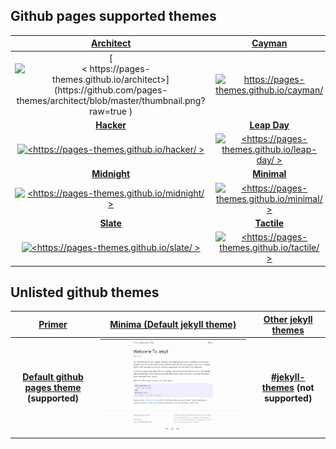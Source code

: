 ##  Github pages supported themes

 [ Architect](https://pages-themes.github.io/architect/) |  [Cayman]( https://pages-themes.github.io/cayman/) | [Dinky]( https://pages-themes.github.io/dinky/)  
:--: | :--: | :--:  
[![< https://pages-themes.github.io/architect>](https://github.com/pages-themes/architect/blob/master/thumbnail.png?raw=true )](https://pages-themes.github.io/architect ) | [![<https://pages-themes.github.io/cayman/>](https://raw.githubusercontent.com/pages-themes/cayman/master/thumbnail.png)](https://pages-themes.github.io/cayman/) | [![<https://pages-themes.github.io/dinky/ >]( https://github.com/pages-themes/dinky/blob/master/thumbnail.png?raw=true)](https://pages-themes.github.io/dinky/ )  
**[Hacker]( https://pages-themes.github.io/hacker/)** |  **[Leap Day](https://pages-themes.github.io/leap-day/  )**  | [**Merlot**]( https://pages-themes.github.io/merlot/)  
[![<https://pages-themes.github.io/hacker/ >](https://github.com/pages-themes/hacker/blob/master/thumbnail.png?raw=true )](https://pages-themes.github.io/hacker/ ) | [![<https://pages-themes.github.io/leap-day/ >](https://raw.githubusercontent.com/pages-themes/leap-day/master/thumbnail.png )](https://pages-themes.github.io/leap-day/  ) |  [![<https://pages-themes.github.io/merlot/ >]( https://raw.githubusercontent.com/pages-themes/merlot/master/thumbnail.png)](https://pages-themes.github.io/merlot/ )  
 **[Midnight]( https://pages-themes.github.io/midnight/)** | **[Minimal]( https://pages-themes.github.io/minimal/)** | **[Modernist](https://pages-themes.github.io/modernist/  )**  
[![<https://pages-themes.github.io/midnight/ >](https://github.com/pages-themes/midnight/blob/master/thumbnail.png?raw=true )](https://pages-themes.github.io/midnight/ ) | [![<https://pages-themes.github.io/minimal/ >]( https://raw.githubusercontent.com/pages-themes/minimal/master/thumbnail.png)](https://pages-themes.github.io/minimal/ ) |  [![<https://pages-themes.github.io/modernist/ >]( https://raw.githubusercontent.com/pages-themes/modernist/master/thumbnail.png)](https://pages-themes.github.io/modernist/  )  
**[Slate]( https://pages-themes.github.io/slate/ )** | **[Tactile]( https://pages-themes.github.io/tactile/)** | **[Time Machine]( https://pages-themes.github.io/time-machine/)**  
[![<https://pages-themes.github.io/slate/ >](https://raw.githubusercontent.com/pages-themes/slate/master/thumbnail.png )]( https://pages-themes.github.io/slate/ ) | [![<https://pages-themes.github.io/tactile/ >]( https://github.com/pages-themes/tactile/blob/master/thumbnail.png?raw=true)]( https://pages-themes.github.io/tactile/) | [![<https://pages-themes.github.io/time-machine/>](https://raw.githubusercontent.com/pages-themes/time-machine/master/thumbnail.png)](<https://pages-themes.github.io/time-machine/>)    

## Unlisted github themes  

**[Primer](https://pages-themes.github.io/primer/)** |  **[Minima (Default jekyll theme)](https://jekyll.github.io/minima/)** | **[Other jekyll themes](https://github.com/topics/jekyll-theme)**  
:--: | :--: | :--:  
**[Default github pages theme]( https://pages-themes.github.io/primer/)  (supported)** |  [![<https://jekyll.github.io/minima/ >]( https://github.com/jekyll/minima/blob/v2.5.0/screenshot.png?raw=true)]( https://jekyll.github.io/minima/)   |  **[#jekyll-themes](https://github.com/topics/jekyll-theme) (not supported)**  
